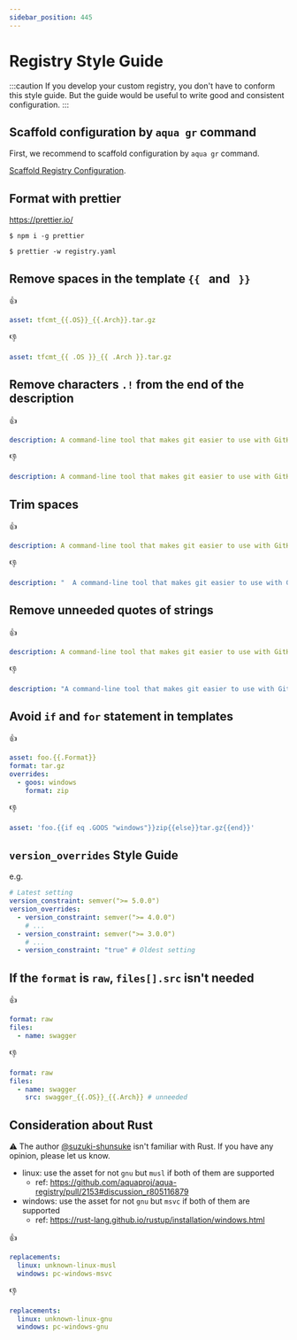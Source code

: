 ```yaml
---
sidebar_position: 445
---
```


# Registry Style Guide

:::caution
If you develop your custom registry, you don't have to conform this style guide.
But the guide would be useful to write good and consistent configuration.
:::

## Scaffold configuration by `aqua gr` command

First, we recommend to scaffold configuration by `aqua gr` command.

[Scaffold Registry Configuration](scaffold-registry).

## Format with prettier

https://prettier.io/

```console
$ npm i -g prettier
```

```console
$ prettier -w registry.yaml
```

## Remove spaces in the template `{{ ` and ` }}`

:thumbsup:

```yaml
asset: tfcmt_{{.OS}}_{{.Arch}}.tar.gz
```

:thumbsdown:

```yaml
asset: tfcmt_{{ .OS }}_{{ .Arch }}.tar.gz
```

## Remove characters `.!` from the end of the description

:thumbsup:

```yaml
description: A command-line tool that makes git easier to use with GitHub
```

:thumbsdown:

```yaml
description: A command-line tool that makes git easier to use with GitHub.
```

## Trim spaces

:thumbsup:

```yaml
description: A command-line tool that makes git easier to use with GitHub
```

:thumbsdown:

```yaml
description: "  A command-line tool that makes git easier to use with GitHub  "
```

## Remove unneeded quotes of strings

:thumbsup:

```yaml
description: A command-line tool that makes git easier to use with GitHub
```

:thumbsdown:

```yaml
description: "A command-line tool that makes git easier to use with GitHub"
```

## Avoid `if` and `for` statement in templates

:thumbsup:

```yaml
asset: foo.{{.Format}}
format: tar.gz
overrides:
  - goos: windows
    format: zip
```

:thumbsdown:

```yaml
asset: 'foo.{{if eq .GOOS "windows"}}zip{{else}}tar.gz{{end}}'
```

## `version_overrides` Style Guide

e.g.

```yaml
# Latest setting
version_constraint: semver(">= 5.0.0")
version_overrides:
  - version_constraint: semver(">= 4.0.0")
    # ...
  - version_constraint: semver(">= 3.0.0")
    # ...
  - version_constraint: "true" # Oldest setting
```

## If the `format` is `raw`, `files[].src` isn't needed

:thumbsup:

```yaml
format: raw
files:
  - name: swagger
```

:thumbsdown:

```yaml
format: raw
files:
  - name: swagger
    src: swagger_{{.OS}}_{{.Arch}} # unneeded
```

## Consideration about Rust

:warning: The author [@suzuki-shunsuke](https://github.com/suzuki-shunsuke) isn't familiar with Rust. If you have any opinion, please let us know.

- linux: use the asset for not `gnu` but `musl` if both of them are supported
  - ref: https://github.com/aquaproj/aqua-registry/pull/2153#discussion_r805116879
- windows: use the asset for not `gnu` but `msvc` if both of them are supported
  - ref: https://rust-lang.github.io/rustup/installation/windows.html

:thumbsup:

```yaml
replacements:
  linux: unknown-linux-musl
  windows: pc-windows-msvc
```

:thumbsdown:

```yaml
replacements:
  linux: unknown-linux-gnu
  windows: pc-windows-gnu
```
